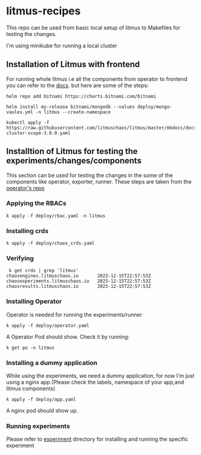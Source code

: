 # litmus-recipes

This repo can be used from basic local setup of litmus to Makefiles for testing the changes.

I'm using minikube for running a local cluster

## Installation of Litmus with frontend
For running whole litmus i.e all the components from operator to frontend you can refer to the [docs](https://docs.litmuschaos.io/). but here are some of the steps:
```shell
helm repo add bitnami https://charts.bitnami.com/bitnami
```
```shell
helm install my-release bitnami/mongodb --values deploy/mongo-vaules.yml -n litmus --create-namespace
```

```shell
kubectl apply -f https://raw.githubusercontent.com/litmuschaos/litmus/master/mkdocs/docs/3.0.0/litmus-cluster-scope-3.0.0.yaml
```
## Installtion of Litmus for testing the experiments/changes/components

This section can be used for testing the changes in the some of the components like operator, exporter, runner.
These steps are taken from the [operator's repo](https://github.com/litmuschaos/chaos-operator/tree/master/deploy)

### Applying the RBACs
```shell
k apply -f deploy/rbac.yaml -n litmus
```

### Installing crds
```shell
k apply -f deploy/chaos_crds.yaml
```

### Verifying
```shell
 k get crds | grep 'litmus'
chaosengines.litmuschaos.io       2023-12-15T22:57:53Z
chaosexperiments.litmuschaos.io   2023-12-15T22:57:53Z
chaosresults.litmuschaos.io       2023-12-15T22:57:53Z

```
### Installing Operator
Operator is needed for running the experiments/runner
```shell
k apply -f deploy/operator.yaml
```
A Operator Pod should show. Check it by running:
```shell
k get po -n litmus
```

### Installing a dummy application
While using the experiments, we need a dummy application, for now I'm just using a nginx app.(Please check the labels, namespace of your app,and litmus components)
```shell
k apply -f deploy/app.yaml
```
A nginx pod should show up.

### Running experiments

Please refer to [experiment](./experiments/) directory for installing and running the specific experiment



